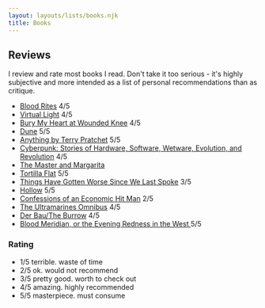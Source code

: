 ```yaml
---
layout: layouts/lists/books.njk
title: Books
---
```


## Reviews

I review and rate most books I read. Don't take it too serious - it's highly subjective and more intended as a list of personal recommendations than as critique.

- [Blood Rites](https://www.goodreads.com/book/show/30842898) 4/5
- [Virtual Light](https://www.goodreads.com/book/show/22326) 4/5
- [Bury My Heart at Wounded Knee](https://www.goodreads.com/book/show/76401) 4/5
- [Dune](https://www.goodreads.com/book/show/44767458) 5/5
- [Anything by Terry Pratchet](https://www.goodreads.com/author/show/1654.Terry_Pratchett) 5/5
- [Cyberpunk: Stories of Hardware, Software, Wetware, Evolution, and Revolution](https://www.goodreads.com/book/show/18922214) 4/5
- [The Master and Margarita](https://www.goodreads.com/book/show/117833)
- [Tortilla Flat](https://www.goodreads.com/book/show/163977.Tortilla_Flat) 5/5
- [Things Have Gotten Worse Since We Last Spoke](https://www.goodreads.com/book/show/57876868) 3/5
- [Hollow](https://www.goodreads.com/book/show/56212878-hollow) 5/5
- [Confessions of an Economic Hit Man](https://www.goodreads.com/book/show/2159) 2/5
- [The Ultramarines Omnibus](https://www.goodreads.com/book/show/31638) 4/5
- [Der Bau/The Burrow](https://www.goodreads.com/book/show/12003883) 4/5
- [Blood Meridian, or the Evening Redness in the West ](https://www.goodreads.com/book/show/394535) 5/5

### Rating

- 1/5 terrible. waste of time
- 2/5 ok. would not recommend
- 3/5 pretty good. worth to check out
- 4/5 amazing. highly recommended
- 5/5 masterpiece. must consume
